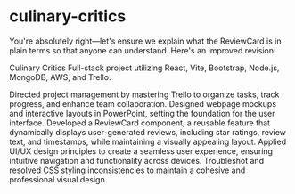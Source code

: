 # culinary-critics

You're absolutely right—let's ensure we explain what the ReviewCard is in plain terms so that anyone can understand. Here's an improved revision:

Culinary Critics
Full-stack project utilizing React, Vite, Bootstrap, Node.js, MongoDB, AWS, and Trello.

Directed project management by mastering Trello to organize tasks, track progress, and enhance team collaboration.
Designed webpage mockups and interactive layouts in PowerPoint, setting the foundation for the user interface.
Developed a ReviewCard component, a reusable feature that dynamically displays user-generated reviews, including star ratings, review text, and timestamps, while maintaining a visually appealing layout.
Applied UI/UX design principles to create a seamless user experience, ensuring intuitive navigation and functionality across devices.
Troubleshot and resolved CSS styling inconsistencies to maintain a cohesive and professional visual design.
